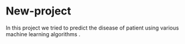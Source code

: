 # New-project
In this project we tried to predict the disease of patient using various machine learning algorithms .
